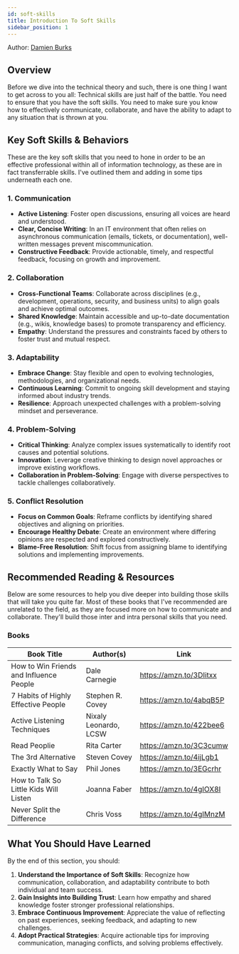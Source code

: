 ```yaml
---
id: soft-skills
title: Introduction To Soft Skills
sidebar_position: 1
---
```


Author: [Damien Burks]

## Overview

Before we dive into the technical theory and such, there is one thing I want to get across to you all: Technical skills are just half of the battle. You need to ensure that you have the soft skills. You need to make sure you know how to effectively communicate, collaborate, and have the ability to adapt to any situation that is thrown at you.

## Key Soft Skills & Behaviors

These are the key soft skills that you need to hone in order to be an effective professional within all of information technology, as these are in fact transferrable skills. I've outlined them and adding in some tips underneath each one.

### 1. **Communication**

- **Active Listening**: Foster open discussions, ensuring all voices are heard and understood.
- **Clear, Concise Writing**: In an IT environment that often relies on asynchronous communication (emails, tickets, or documentation), well-written messages prevent miscommunication.
- **Constructive Feedback**: Provide actionable, timely, and respectful feedback, focusing on growth and improvement.

### 2. **Collaboration**

- **Cross-Functional Teams**: Collaborate across disciplines (e.g., development, operations, security, and business units) to align goals and achieve optimal outcomes.
- **Shared Knowledge**: Maintain accessible and up-to-date documentation (e.g., wikis, knowledge bases) to promote transparency and efficiency.
- **Empathy**: Understand the pressures and constraints faced by others to foster trust and mutual respect.

### 3. **Adaptability**

- **Embrace Change**: Stay flexible and open to evolving technologies, methodologies, and organizational needs.
- **Continuous Learning**: Commit to ongoing skill development and staying informed about industry trends.
- **Resilience**: Approach unexpected challenges with a problem-solving mindset and perseverance.

### 4. **Problem-Solving**

- **Critical Thinking**: Analyze complex issues systematically to identify root causes and potential solutions.
- **Innovation**: Leverage creative thinking to design novel approaches or improve existing workflows.
- **Collaboration in Problem-Solving**: Engage with diverse perspectives to tackle challenges collaboratively.

### 5. **Conflict Resolution**

- **Focus on Common Goals**: Reframe conflicts by identifying shared objectives and aligning on priorities.
- **Encourage Healthy Debate**: Create an environment where differing opinions are respected and explored constructively.
- **Blame-Free Resolution**: Shift focus from assigning blame to identifying solutions and implementing improvements.

## Recommended Reading & Resources

Below are some resources to help you dive deeper into building those skills that will take you quite far. Most of these books that I've recommended are unrelated to the field, as they are focused more on how to communicate and collaborate. They'll build those inter and intra personal skills that you need.

### Books

| **Book Title**                          | **Author(s)**         | **Link**                |
| --------------------------------------- | --------------------- | ----------------------- |
| How to Win Friends and Influence People | Dale Carnegie         | https://amzn.to/3DIitxx |
| 7 Habits of Highly Effective People     | Stephen R. Covey      | https://amzn.to/4abqB5P |
| Active Listening Techniques             | Nixaly Leonardo, LCSW | https://amzn.to/422bee6 |
| Read Peoplie                            | Rita Carter           | https://amzn.to/3C3cumw |
| The 3rd Alternative                     | Steven Covey          | https://amzn.to/4ijLgb1 |
| Exactly What to Say                     | Phil Jones            | https://amzn.to/3EGcrhr |
| How to Talk So Little Kids Will Listen  | Joanna Faber          | https://amzn.to/4gIOX8I |
| Never Split the Difference              | Chris Voss            | https://amzn.to/4gIMnzM |

## What You Should Have Learned

By the end of this section, you should:

1. **Understand the Importance of Soft Skills**: Recognize how communication, collaboration, and adaptability contribute to both individual and team success.
2. **Gain Insights into Building Trust**: Learn how empathy and shared knowledge foster stronger professional relationships.
3. **Embrace Continuous Improvement**: Appreciate the value of reflecting on past experiences, seeking feedback, and adapting to new challenges.
4. **Adopt Practical Strategies**: Acquire actionable tips for improving communication, managing conflicts, and solving problems effectively.

<!-- Links -->

[Damien Burks]: https://damienjburks.com
